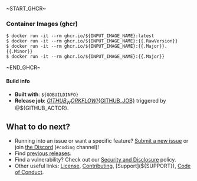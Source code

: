 ~START_GHCR~
### Container Images (ghcr)

```console
$ docker run -it --rm ghcr.io/${INPUT_IMAGE_NAME}:latest
$ docker run -it --rm ghcr.io/${INPUT_IMAGE_NAME}:{{.RawVersion}}
$ docker run -it --rm ghcr.io/${INPUT_IMAGE_NAME}:{{.Major}}.{{.Minor}}
$ docker run -it --rm ghcr.io/${INPUT_IMAGE_NAME}:{{.Major}}
```
~END_GHCR~

#### Build info

   * **Built with**: `${GOBUILDINFO}`
   * **Release job**: [${GITHUB_WORKFLOW}/${GITHUB_JOB}](https://github.com/lrstanley/liam.sh/actions/runs/${GITHUB_RUN_ID}) triggered by @${GITHUB_ACTOR}.

## What to do next?

   * Running into an issue or want a specific feature? [Submit a new issue](https://github.com/${GITHUB_REPOSITORY}/issues/new) or join [the Discord](https://liam.sh/chat) (`#coding` channel)!
   * Find [previous releases](https://github.com/${GITHUB_REPOSITORY}/releases).
   * Find a vulnerability? Check out our [Security and Disclosure](https://github.com/${GITHUB_REPOSITORY}/security/policy) policy.
   * Other useful links: [License](https://github.com/${GITHUB_REPOSITORY}/blob/master/LICENSE), [Contributing](${CONTRIBUTING}), [Support](${SUPPORT}), [Code of Conduct](https://github.com/lrstanley/.github/blob/master/CODE_OF_CONDUCT.md).
